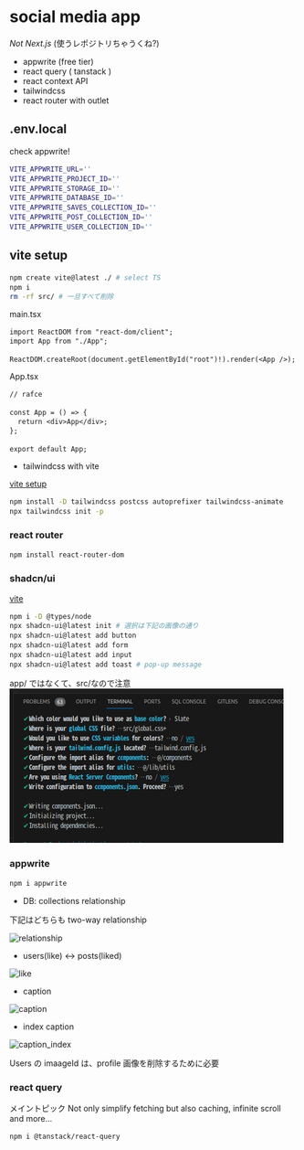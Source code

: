 # social media app

_Not Next.js_
(使うレポジトリちゃうくね?)

- appwrite (free tier)
- react query ( tanstack )
- react context API
- tailwindcss
- react router with outlet

## .env.local

check appwrite!

```sh
VITE_APPWRITE_URL=''
VITE_APPWRITE_PROJECT_ID=''
VITE_APPWRITE_STORAGE_ID=''
VITE_APPWRITE_DATABASE_ID=''
VITE_APPWRITE_SAVES_COLLECTION_ID=''
VITE_APPWRITE_POST_COLLECTION_ID=''
VITE_APPWRITE_USER_COLLECTION_ID=''
```

## vite setup

```sh
npm create vite@latest ./ # select TS
npm i
rm -rf src/ # 一旦すべて削除
```

main.tsx

```tsx
import ReactDOM from "react-dom/client";
import App from "./App";

ReactDOM.createRoot(document.getElementById("root")!).render(<App />);
```

App.tsx

```tsx
// rafce

const App = () => {
  return <div>App</div>;
};

export default App;
```

- tailwindcss with vite

[vite setup](https://tailwindcss.com/docs/guides/vite)

```sh
npm install -D tailwindcss postcss autoprefixer tailwindcss-animate
npx tailwindcss init -p
```

### react router

```sh
npm install react-router-dom
```

### shadcn/ui

[vite](https://ui.shadcn.com/docs/installation/vite)

```sh
npm i -D @types/node
npx shadcn-ui@latest init # 選択は下記の画像の通り
npx shadcn-ui@latest add button
npx shadcn-ui@latest add form
npx shadcn-ui@latest add input
npx shadcn-ui@latest add toast # pop-up message
```

app/ ではなくて、src/なので注意
![vite setup options](./images/vitesetup.png)

### appwrite

```sh
npm i appwrite
```

- DB: collections relationship

下記はどちらも two-way relationship

![relationship](/images/collection_relationship.png)

- users(like) <-> posts(liked)

![like](/images/like.png)

- caption

![caption](/images/caption.png)

- index caption

![caption_index](/images/caption_index.png)

Users の imaageId は、profile 画像を削除するために必要

### react query

メイントピック
Not only simplify fetching but also caching, infinite scroll and more...

```sh
npm i @tanstack/react-query
```
